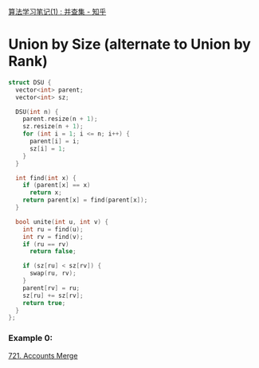 [算法学习笔记(1) : 并查集 - 知乎](https://zhuanlan.zhihu.com/p/93647900)

# Union by Size (alternate to Union by Rank)

```cpp
struct DSU {
  vector<int> parent;
  vector<int> sz;

  DSU(int n) {
    parent.resize(n + 1);
    sz.resize(n + 1);
    for (int i = 1; i <= n; i++) {
      parent[i] = i;
      sz[i] = 1;
    }
  }

  int find(int x) {
    if (parent[x] == x)
      return x;
    return parent[x] = find(parent[x]);
  }

  bool unite(int u, int v) {
    int ru = find(u);
    int rv = find(v);
    if (ru == rv)
      return false;

    if (sz[ru] < sz[rv]) {
      swap(ru, rv);
    }
    parent[rv] = ru;
    sz[ru] += sz[rv];
    return true;
  }
};
```

### Example 0:
[721. Accounts Merge](https://leetcode.com/problems/accounts-merge/)
